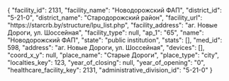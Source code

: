 {
    "facility_id": 2131,
    "facility_name": "Новодорожский ФАП",
    "district_id": "5-21-0",
    "district_name": "Стародорожский район",
    "facility_url": "https:\/\/starcrb.by\/structure\/lpu_list.php",
    "facility_address": "аг. Новые Дороги, ул. Шоссейная",
    "facility_type": null,
    "ap_1": "65",
    "name": "Новодорожский ФАП",
    "state": "public institution",
    "stats": [],
    "med_id": 598,
    "address": "аг. Новые Дороги, ул. Шоссейная",
    "devices": [],
    "coord_x_y": null,
    "place_name": "Старые Дороги",
    "place_type": "city",
    "localties_key": 123,
    "year_of_closing": null,
    "year_of_opening": "0",
    "healthcare_facility_key": 2131,
    "administrative_division_id": "5-21-0"
}